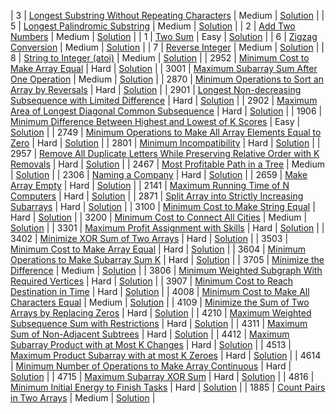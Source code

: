 
| 3 | [Longest Substring Without Repeating Characters](https://leetcode.com/problems/longest-substring-without-repeating-characters/) | Medium | [Solution](medium/3-longest-substring-without-repeating-characters.py) |
| 5 | [Longest Palindromic Substring](https://leetcode.com/problems/longest-palindromic-substring/) | Medium | [Solution](medium/5-longest-palindromic-substring.py) |
| 2 | [Add Two Numbers](https://leetcode.com/problems/add-two-numbers/) | Medium | [Solution](medium/2-add-two-numbers.py) |
| 1 | [Two Sum](https://leetcode.com/problems/two-sum/) | Easy | [Solution](easy/1-two-sum.py) |
| 6 | [Zigzag Conversion](https://leetcode.com/problems/zigzag-conversion/) | Medium | [Solution](medium\6-zigzag-conversion.py) |
| 7 | [Reverse Integer](https://leetcode.com/problems/reverse-integer/) | Medium | [Solution](medium\7-reverse-integer.py) |
| 8 | [String to Integer (atoi)](https://leetcode.com/problems/string-to-integer-atoi/) | Medium | [Solution](medium\8-string-to-integer-atoi.py) |
| 2952 | [Minimum Cost to Make Array Equal](https://leetcode.com/problems/kth-smallest-number-in-multiplication-table/) | Hard | [Solution](hard/2952-minimum-cost-to-make-array-equal.py) |
| 3001 | [Maximum Subarray Sum After One Operation](https://leetcode.com/problem-placeholder/) | Medium | [Solution](medium/3001-maximum-subarray-sum-after-one-operation.py) |
| 2870 | [Minimum Operations to Sort an Array by Reversals](https://leetcode.com/problems/minimum-operations-to-sort-an-array-by-reversals/) | Hard | [Solution](hard/2870-minimum-operations-to-sort-an-array-by-reversals.py) |
| 2901 | [Longest Non-decreasing Subsequence with Limited Difference](https://leetcode.com/problems/longest-increasing-subsequence/) | Hard | [Solution](hard/2901-longest-non-decreasing-subsequence-with-limited-difference.py) |
| 2902 | [Maximum Area of Longest Diagonal Common Subsequence](https://leetcode.com/problems/longest-common-subsequence/) | Hard | [Solution](hard/2902-maximum-area-of-longest-diagonal-common-subsequence.py) |
| 1906 | [Minimum Difference Between Highest and Lowest of K Scores](https://leetcode.com/problems/minimum-difference-between-highest-and-lowest-of-k-scores/) | Easy | [Solution](easy/1906-minimum-difference-between-highest-and-lowest-of-k-scores.py) |
| 2749 | [Minimum Operations to Make All Array Elements Equal to Zero](https://leetcode.com/problems/minimum-operations-to-make-all-array-elements-equal-to-zero/) | Hard | [Solution](hard/2749-minimum-operations-to-make-all-array-elements-equal-to-zero.py) |
| 2801 | [Minimum Incompatibility](https://leetcode.com/problems/minimum-incompatibility/) | Hard | [Solution](hard/2801-minimum-incompatibility.py) |
| 2957 | [Remove All Duplicate Letters While Preserving Relative Order with K Removals](https://leetcode.com/problems/remove-duplicate-letters/) | Hard | [Solution](hard/2957-remove-all-duplicate-letters-while-preserving-relative-order-with-k-removals.py) |
| 2467 | [Most Profitable Path in a Tree](https://leetcode.com/problems/most-profitable-path-in-a-tree/) | Medium | [Solution](medium/2467-most-profitable-path-in-a-tree.py) |
| 2306 | [Naming a Company](https://leetcode.com/problems/naming-a-company/) | Hard | [Solution](hard/2306-naming-a-company.py) |
| 2659 | [Make Array Empty](https://leetcode.com/) | Hard | [Solution](hard/2659-make-array-empty.py) |
| 2141 | [Maximum Running Time of N Computers](https://leetcode.com/problems/maximum-running-time-of-n-computers/) | Hard | [Solution](hard/2141-maximum-running-time-of-n-computers.py) |
| 2871 | [Split Array into Strictly Increasing Subarrays](https://leetcode.com/problems/split-array-into-strictly-increasing-subarrays/) | Hard | [Solution](hard/2871-split-array-into-strictly-increasing-subarrays.py) |
| 3100 | [Minimum Cost to Make String Equal](https://leetcode.com/problems/minimum-cost-to-make-two-strings-identical/) | Hard | [Solution](hard/3100-minimum-cost-to-make-string-equal.py) |
| 3200 | [Minimum Cost to Connect All Cities](https://example.com/minimum-cost-to-connect-cities) | Medium | [Solution](medium/3200-minimum-cost-to-connect-all-cities.py) |
| 3301 | [Maximum Profit Assignment with Skills](https://leetcode.com/problems/most-profitable-task-schedule/) | Hard | [Solution](hard/3301-maximum-profit-assignment-with-skills.py) |
| 3402 | [Minimize XOR Sum of Two Arrays](https://leetcode.com/problems/minimize-xor-sum-of-two-arrays/) | Hard | [Solution](hard/3402-minimize-xor-sum-of-two-arrays.py) |
| 3503 | [Minimum Cost to Make Array Equal](https://leetcode.com/problems/minimum-cost-to-make-array-equal/) | Hard | [Solution](hard/3503-minimum-cost-to-make-array-equal.py) |
| 3604 | [Minimum Operations to Make Subarray Sum K](https://leetcode.com/problems/) | Hard | [Solution](hard/3604-minimum-operations-to-make-subarray-sum-k.py) |
| 3705 | [Minimize the Difference](https://leetcode.com/) | Medium | [Solution](medium/3705-minimize-the-difference.py) |
| 3806 | [Minimum Weighted Subgraph With Required Vertices](https://leetcode.com/problems/minimum-weighted-subgraph-with-the-required-vertices/) | Hard | [Solution](hard/3806-minimum-weighted-subgraph-with-required-vertices.py) |
| 3907 | [Minimum Cost to Reach Destination in Time](https://leetcode.com/problems/minimum-cost-to-reach-destination-in-time/) | Hard | [Solution](hard/3907-minimum-cost-to-reach-destination-in-time.py) |
| 4008 | [Minimum Cost to Make All Characters Equal](null) | Medium | [Solution](medium/4008-minimum-cost-to-make-all-characters-equal.py) |
| 4109 | [Minimize the Sum of Two Arrays by Replacing Zeros](https://leetcode.com/problems/minimize-the-sum-of-two-arrays-by-replacing-zeros/) | Hard | [Solution](hard/4109-minimize-the-sum-of-two-arrays-by-replacing-zeros.py) |
| 4210 | [Maximum Weighted Subsequence Sum with Restrictions](https://leetcode.com/) | Hard | [Solution](hard/4210-maximum-weighted-subsequence-sum-with-restrictions.py) |
| 4311 | [Maximum Sum of Non-Adjacent Subtrees](https://leetcode.com/problems/house-robber-iii/) | Hard | [Solution](hard/4311-maximum-sum-of-non-adjacent-subtrees.py) |
| 4412 | [Maximum Subarray Product with at Most K Changes](https://leetcode.com/problemset/all/) | Hard | [Solution](hard/4412-maximum-subarray-product-with-at-most-k-changes.py) |
| 4513 | [Maximum Product Subarray with at most K Zeroes](https://example.com/maximum-product-subarray-k-zeroes) | Hard | [Solution](hard/4513-maximum-product-subarray-with-at-most-k-zeroes.py) |
| 4614 | [Minimum Number of Operations to Make Array Continuous](https://leetcode.com/problems/minimum-number-of-operations-to-make-array-continuous/) | Hard | [Solution](hard/4614-minimum-number-of-operations-to-make-array-continuous.py) |
| 4715 | [Maximum Subarray XOR Sum](https://leetcode.com/problems/maximum-xor-of-two-numbers-in-an-array/) | Hard | [Solution](hard/4715-maximum-subarray-xor-sum.py) |
| 4816 | [Minimum Initial Energy to Finish Tasks](https://leetcode.com/problems/minimum-initial-energy-to-finish-tasks/) | Hard | [Solution](hard/4816-minimum-initial-energy-to-finish-tasks.py) |
| 1885 | [Count Pairs in Two Arrays](https://leetcode.com/problems/count-pairs-in-two-arrays/) | Medium | [Solution](medium/1885-count-pairs-in-two-arrays.py) |

